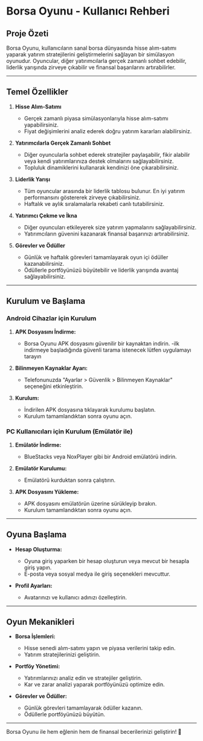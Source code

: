 # Borsa Oyunu - Kullanıcı Rehberi

## Proje Özeti
Borsa Oyunu, kullanıcıların sanal borsa dünyasında hisse alım-satımı yaparak yatırım stratejilerini geliştirmelerini sağlayan bir simülasyon oyunudur. Oyuncular, diğer yatırımcılarla gerçek zamanlı sohbet edebilir, liderlik yarışında zirveye çıkabilir ve finansal başarılarını artırabilirler.

---

## Temel Özellikler
1. **Hisse Alım-Satımı**
   - Gerçek zamanlı piyasa simülasyonlarıyla hisse alım-satımı yapabilirsiniz.
   - Fiyat değişimlerini analiz ederek doğru yatırım kararları alabilirsiniz.

2. **Yatırımcılarla Gerçek Zamanlı Sohbet**
   - Diğer oyuncularla sohbet ederek stratejiler paylaşabilir, fikir alabilir veya kendi yatırımlarınıza destek olmalarını sağlayabilirsiniz.
   - Topluluk dinamiklerini kullanarak kendinizi öne çıkarabilirsiniz.

3. **Liderlik Yarışı**
   - Tüm oyuncular arasında bir liderlik tablosu bulunur. En iyi yatırım performansını göstererek zirveye çıkabilirsiniz.
   - Haftalık ve aylık sıralamalarla rekabeti canlı tutabilirsiniz.

4. **Yatırımcı Çekme ve İkna**
   - Diğer oyuncuları etkileyerek size yatırım yapmalarını sağlayabilirsiniz.
   - Yatırımcıların güvenini kazanarak finansal başarınızı artırabilirsiniz.

5. **Görevler ve Ödüller**
   - Günlük ve haftalık görevleri tamamlayarak oyun içi ödüller kazanabilirsiniz.
   - Ödüllerle portföyünüzü büyütebilir ve liderlik yarışında avantaj sağlayabilirsiniz.

---

## Kurulum ve Başlama

### **Android Cihazlar için Kurulum**
1. **APK Dosyasını İndirme:**
   - Borsa Oyunu APK dosyasını güvenilir bir kaynaktan indirin.
   -ilk indirmeye başladığında güvenli tarama istenecek lütfen uygulamayı tarayın 

2. **Bilinmeyen Kaynaklar Ayarı:**
   - Telefonunuzda "Ayarlar > Güvenlik > Bilinmeyen Kaynaklar" seçeneğini etkinleştirin.

3. **Kurulum:**
   - İndirilen APK dosyasına tıklayarak kurulumu başlatın.
   - Kurulum tamamlandıktan sonra oyunu açın.

### **PC Kullanıcıları için Kurulum (Emülatör ile)**
1. **Emülatör İndirme:**
   - BlueStacks veya NoxPlayer gibi bir Android emülatörü indirin.

2. **Emülatör Kurulumu:**
   - Emülatörü kurduktan sonra çalıştırın.

3. **APK Dosyasını Yükleme:**
   - APK dosyasını emülatörün üzerine sürükleyip bırakın.
   - Kurulum tamamlandıktan sonra oyunu açın.

---

## Oyuna Başlama
- **Hesap Oluşturma:**
  - Oyuna giriş yaparken bir hesap oluşturun veya mevcut bir hesapla giriş yapın.
  - E-posta veya sosyal medya ile giriş seçenekleri mevcuttur.

- **Profil Ayarları:**
  - Avatarınızı ve kullanıcı adınızı özelleştirin.

---

## Oyun Mekanikleri
- **Borsa İşlemleri:**
  - Hisse senedi alım-satımı yapın ve piyasa verilerini takip edin.
  - Yatırım stratejilerinizi geliştirin.

- **Portföy Yönetimi:**
  - Yatırımlarınızı analiz edin ve stratejiler geliştirin.
  - Kar ve zarar analizi yaparak portföyünüzü optimize edin.

- **Görevler ve Ödüller:**
  - Günlük görevleri tamamlayarak ödüller kazanın.
  - Ödüllerle portföyünüzü büyütün.

---
Borsa Oyunu ile hem eğlenin hem de finansal becerilerinizi geliştirin! 🌟
